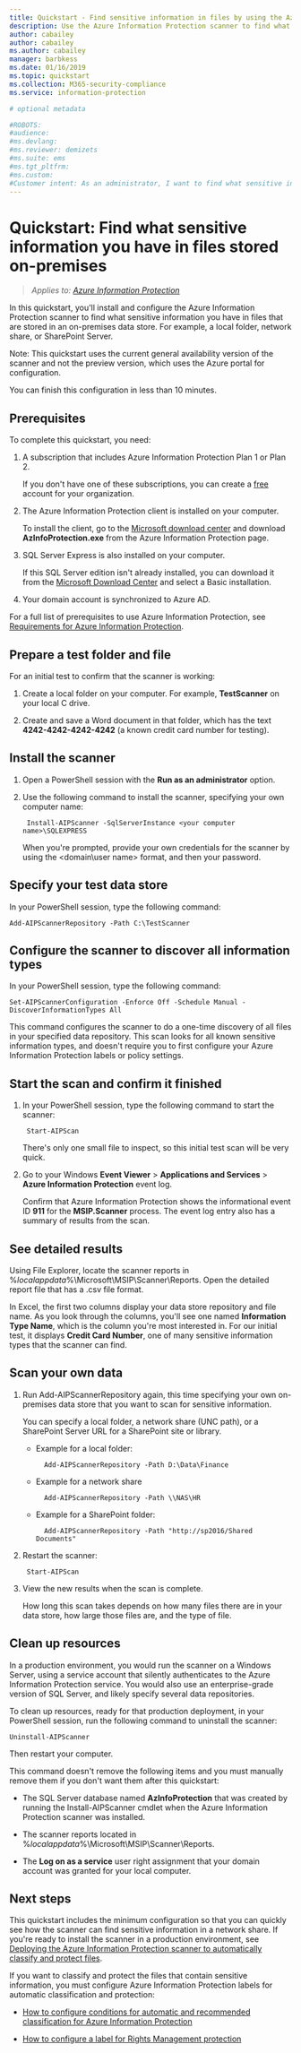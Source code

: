 ```yaml
---
title: Quickstart - Find sensitive information in files by using the Azure Information Protection scanner - AIP
description: Use the Azure Information Protection scanner to find what sensitive information you have in files stored on-premises.
author: cabailey
author: cabailey
ms.author: cabailey
manager: barbkess
ms.date: 01/16/2019
ms.topic: quickstart
ms.collection: M365-security-compliance
ms.service: information-protection

# optional metadata

#ROBOTS:
#audience:
#ms.devlang:
#ms.reviewer: demizets
#ms.suite: ems
#ms.tgt_pltfrm:
#ms.custom:
#Customer intent: As an administrator, I want to find what sensitive information my organization stores on-premises
---
```


# Quickstart: Find what sensitive information you have in files stored on-premises

>*Applies to: [Azure Information Protection](https://azure.microsoft.com/pricing/details/information-protection)*

In this quickstart, you'll install and configure the Azure Information Protection scanner to find what sensitive information you have in files that are stored in an on-premises data store. For example, a local folder, network share, or SharePoint Server.

Note: This quickstart uses the current general availability version of the scanner and not the preview version, which uses the Azure portal for configuration.

You can finish this configuration in less than 10 minutes.

## Prerequisites

To complete this quickstart, you need:

1. A subscription that includes Azure Information Protection Plan 1 or Plan 2.
    
    If you don't have one of these subscriptions, you can create a [free](https://portal.office.com/Signup/Signup.aspx?OfferId=87dd2714-d452-48a0-a809-d2f58c4f68b7) account for your organization.

2. The Azure Information Protection client is installed on your computer. 
    
    To install the client, go to the [Microsoft download center](https://www.microsoft.com/en-us/download/details.aspx?id=53018) and download **AzInfoProtection.exe** from the Azure Information Protection page.
    
3. SQL Server Express is also installed on your computer.
    
    If this SQL Server edition isn't already installed, you can download it from the [Microsoft Download Center](https://www.microsoft.com/en-us/sql-server/sql-server-editions-express) and select a Basic installation.

4. Your domain account is synchronized to Azure AD.

For a full list of prerequisites to use Azure Information Protection, see [Requirements for Azure Information Protection](requirements.md).

## Prepare a test folder and file

For an initial test to confirm that the scanner is working:

1. Create a local folder on your computer. For example, **TestScanner** on your local C drive.

2. Create and save a Word document in that folder, which has the text **4242-4242-4242-4242** (a known credit card number for testing).

## Install the scanner

1. Open a PowerShell session with the **Run as an administrator** option.

2. Use the following command to install the scanner, specifying your own computer name:
    
    	Install-AIPScanner -SqlServerInstance <your computer name>\SQLEXPRESS
    
    When you're prompted, provide your own credentials for the scanner by using the \<domain\user name> format, and then your password. 

## Specify your test data store

In your PowerShell session, type the following command:

	Add-AIPScannerRepository -Path C:\TestScanner

## Configure the scanner to discover all information types

In your PowerShell session, type the following command:

	Set-AIPScannerConfiguration -Enforce Off -Schedule Manual -DiscoverInformationTypes All

This command configures the scanner to do a one-time discovery of all files in your specified data repository. This scan looks for all known sensitive information types, and doesn't require you to first configure your Azure Information Protection labels or policy settings.

## Start the scan and confirm it finished

1. In your PowerShell session, type the following command to start the scanner:
    
    	Start-AIPScan
    
    There's only one small file to inspect, so this initial test scan will be very quick. 

2. Go to your Windows **Event Viewer** > **Applications and Services** > **Azure Information Protection** event log. 
    
    Confirm that Azure Information Protection shows the informational event ID **911** for the **MSIP.Scanner** process. The event log entry also has a summary of results from the scan.

## See detailed results

Using File Explorer, locate the scanner reports in %*localappdata*%\Microsoft\MSIP\Scanner\Reports. Open the detailed report file that has a .csv file format.

In Excel, the first two columns display your data store repository and file name. As you look through the columns, you'll see one named **Information Type Name**, which is the column you're most interested in. For our initial test, it displays **Credit Card Number**, one of many sensitive information types that the scanner can find.

## Scan your own data

1. Run Add-AIPScannerRepository again, this time specifying your own on-premises data store that you want to scan for sensitive information. 
    
    You can specify a local folder, a network share (UNC path), or a SharePoint Server URL for a SharePoint site or library. 
    
    - Example for a local folder:
        
        	Add-AIPScannerRepository -Path D:\Data\Finance
    
    - Example for a network share
        
        	Add-AIPScannerRepository -Path \\NAS\HR
    
    - Example for a SharePoint folder:
        
        	Add-AIPScannerRepository -Path "http://sp2016/Shared Documents"

2. Restart the scanner:
    
    	Start-AIPScan

3. View the new results when the scan is complete. 
    
    How long this scan takes depends on how many files there are in your data store, how large those files are, and the type of file. 

## Clean up resources

In a production environment, you would run the scanner on a Windows Server, using a service account that silently authenticates to the Azure Information Protection service. You would also use an enterprise-grade version of SQL Server, and likely specify several data repositories. 

To clean up resources, ready for that production deployment, in your PowerShell session, run the following command to uninstall the scanner:

	Uninstall-AIPScanner

Then restart your computer.

This command doesn't remove the following items and you must manually remove them if you don't want them after this quickstart:

- The SQL Server database named **AzInfoProtection** that was created by running the Install-AIPScanner cmdlet when the Azure Information Protection scanner was installed. 

- The scanner reports located in %*localappdata*%\Microsoft\MSIP\Scanner\Reports.

- The **Log on as a service** user right assignment that your domain account was granted for your local computer.


## Next steps

This quickstart includes the minimum configuration so that you can quickly see how the scanner can find sensitive information in a network share. If you're ready to install the scanner in a production environment, see [Deploying the Azure Information Protection scanner to automatically classify and protect files](deploy-aip-scanner.md).

If you want to classify and protect the files that contain sensitive information, you must configure Azure Information Protection labels for automatic classification and protection:

- [How to configure conditions for automatic and recommended classification for Azure Information Protection](configure-policy-classification.md)

- [How to configure a label for Rights Management protection](configure-policy-protection.md)
